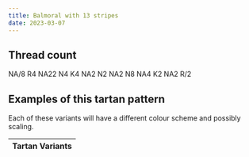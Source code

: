 ```yaml
---
title: Balmoral with 13 stripes
date: 2023-03-07
---
```



## Thread count
NA/8 R4 NA22 N4 K4 NA2 N2 NA2 N8 NA4 K2 NA2 R/2

## Examples of this tartan pattern
Each of these variants will have a different colour scheme and possibly scaling.

| Tartan Variants |
|---------|
